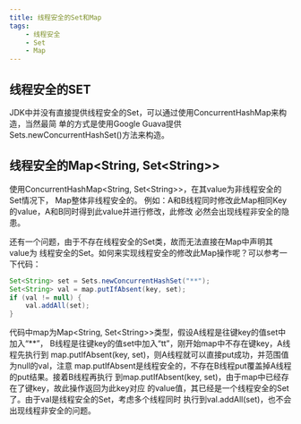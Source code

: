 ```yaml
---
title: 线程安全的Set和Map
tags:
    - 线程安全
    - Set
    - Map
---
```


## 线程安全的SET
JDK中并没有直接提供线程安全的Set，可以通过使用ConcurrentHashMap来构造，当然最简
单的方式是使用Google Guava提供Sets.newConcurrentHashSet()方法来构造。

## 线程安全的Map&lt;String, Set&lt;String&gt;&gt;
使用ConcurrentHashMap&lt;String, Set&lt;String&gt;&gt;，在其value为非线程安全的Set情况下，
Map整体非线程安全的。
例如：A和B线程同时修改此Map相同Key的value，A和B同时得到此value并进行修改，此修改
必然会出现线程非安全的隐患。

还有一个问题，由于不存在线程安全的Set类，故而无法直接在Map中声明其value为
线程安全的Set。如何来实现线程安全的修改此Map操作呢？可以参考一下代码：
``` java
Set<String> set = Sets.newConcurrentHashSet("**");
Set<String> val = map.putIfAbsent(key, set);
if (val != null) {
    val.addAll(set);
}
```
代码中map为Map&lt;String, Set&lt;String&gt;&gt;类型，假设A线程是往键key的值set中加入“**”，
B线程是往键key的值set中加入“tt”，刚开始map中不存在键key，A线程先执行到
map.putIfAbsent(key, set)，则A线程就可以直接put成功，并范围值为null的val，注意
map.putIfAbsent是线程安全的，不存在B线程put覆盖掉A线程的put结果。接着B线程再执行
到map.putIfAbsent(key, set)，由于map中已经存在了键key，故此操作返回为此key对应
的value值，其已经是一个线程安全的Set了。由于val是线程安全的Set，考虑多个线程同时
执行到val.addAll(set)，也不会出现线程非安全的问题。




